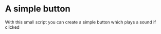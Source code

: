 # A simple button
With this small script you can create a simple button which plays a sound if clicked
